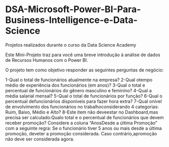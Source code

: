 # DSA-Microsoft-Power-BI-Para-Business-Intelligence-e-Data-Science
Projetos realizados durante o curso da Data Science Academy

Este  Mini-Projeto  traz  para  você  uma  breve  introdução  à  análise  de dados de Recursos Humanos com o Power BI. 

O projeto tem como objetivo responder as seguintes perguntas de negócio:

1-Qual o total de funcionários atualmente na empresa?
2-Qual otempo médio de experiência dos funcionários (em anos)?
3-Qual o total e percentual de funcionários do gênero masculino e feminino?
4-Qual a média salarial mensal?
5-Qual o total de funcionários por função?
6-Qual o percentual defuncionários disponíveis para fazer hora extra?
7-Qual onível de envolvimento dos funcionários no trabalhoconsiderando 4 categorias: Ruim, Baixo, Médio e Alto?
8-Este item não deveestar no Dashboard,mas precisa ser calculado:Qualo total e o percentual de funcionários que devem receber promoção? Considere a coluna “AnosDesde a última Promoção” com a seguinte regra: Se o funcionário tiver 5 anos ou mais desde  a última  promoção,  deveter  a  promoção  considerada.  Caso  contrário,apromoção não deve ser considerada agora.
